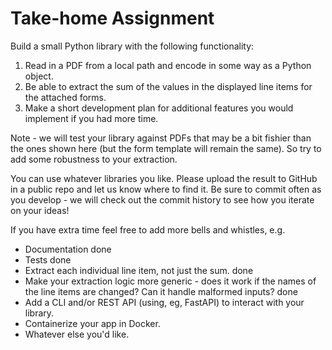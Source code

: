 # Take-home Assignment

Build a small Python library with the following functionality:

1. Read in a PDF from a local path and encode in some way as a Python object.
2. Be able to extract the sum of the values in the displayed line items for the attached forms.
3. Make a short development plan for additional features you would implement if you had more time.

Note - we will test your library against PDFs that may be a bit fishier than the ones shown here (but the form template will remain the same). So try to add some robustness to your extraction.

You can use whatever libraries you like. Please upload the result to GitHub in a public repo and let us know where to find it. Be sure to commit often as you develop - we will check out the commit history to see how you iterate on your ideas!

If you have extra time feel free to add more bells and whistles, e.g.

- Documentation done
- Tests done
- Extract each individual line item, not just the sum. done
- Make your extraction logic more generic - does it work if the names of the line items are changed? Can it handle malformed inputs? done
- Add a CLI and/or REST API (using, eg, FastAPI) to interact with your library. 
- Containerize your app in Docker.
- Whatever else you'd like.